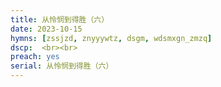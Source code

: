 ```yaml
---
title: 从怜悯到得胜（六）
date: 2023-10-15
hymns: [zssjzd, znyyywtz, dsgm, wdsmxgn_zmzq]
dscp:  <br><br>
preach: yes
serial: 从怜悯到得胜（六）
---
```


